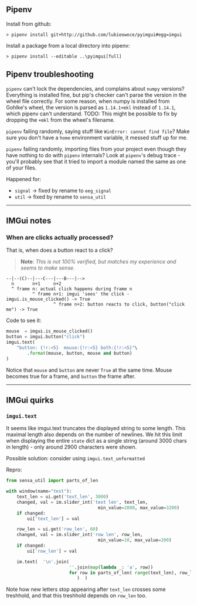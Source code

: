 ## Pipenv 

Install from github:
```
> pipenv install git+http://github.com/lubieowoce/pyimgui#egg=imgui
```


Install a package from a local directory into pipenv:
```
> pipenv install --editable ..\pyimgui[full]
```

## Pipenv troubleshooting

`pipenv` can't lock the dependencies, and complains about `numpy` versions?
Everything is installed fine, but pip's checker can't parse the version in the
wheel file correctly. For some reason, when numpy is installed from Gohlke's wheel, the version is parsed as `1.14.1+mkl` instead of `1.14.1`, which pipenv 
can't understand.
TODO: This might be possible to fix by dropping the `+mkl` from the wheel's filename. 


`pipenv` failing randomly, saying stuff like `WinError: cannot find file`?
Make sure you don't have a `home` environment variable, it messed stuff up for me.


`pipenv` failing randomly, importing files from your project even though they have nothing to do with `pipenv` internals? 
Look at `pipenv`'s debug trace - you'll probably see that it tried to import a module named the same as one of your files.

Happened for:
- `signal` → fixed by rename to `eeg_signal`
- `util`   → fixed by rename to `sensa_util`

---

## IMGui notes

### When are clicks actually processed?

That is, when does a button react to a click?

> **Note**: *This is not 100% verified, but matches my experience and seems to make sense.*


    --|--(C)--|---C---|---B---|-->
      n       n+1     n+2
      ^ frame n: actual click happens during frame n
              ^ frame n+1: imgui 'sees' the click - imgui.is_mouse_clicked() -> True
                      ^ frame n+2: button reacts to click, button("click me") -> True


Code to see it:
```python
mouse  = imgui.is_mouse_clicked()
button = imgui.button("click")
imgui.text(
	"button: {!r:<5}  mouse:{!r:<5} both:{!r:<5}"\
		.format(mouse, button, mouse and button)
)
```

Notice that `mouse` and `button` are never `True` at the same time.
Mouse becomes true for a frame, and `button` the frame after.


---

## IMGui quirks

### `imgui.text`

It seems like imgui.text truncates the displayed string to some length.
This maximal length also depends on the number of newlines.
We hit this limit when displaying the entire `state` dict as a single string (around 3000 chars in length) - only around 2900 characters were shown.

Possible solution: consider using `imgui.text_unformatted`

Repro:
```python
from sensa_util import parts_of_len

with window(name="test"):
	text_len = ui.get('text_len', 3000)
	changed, val = im.slider_int('text len', text_len,
								   min_value=2800, max_value=3200)
	if changed:
		ui['text_len'] = val

	row_len = ui.get('row_len', 60)
	changed, val = im.slider_int('row len', row_len,
								   min_value=10, max_value=200)
	if changed:
		ui['row_len'] = val

	im.text(  '\n'.join(
						''.join(map(lambda _: 'a', row))
						for row in parts_of_len( range(text_len), row_len) 
						   )  )
```
Note how new letters stop appearing after `text_len` crosses some treshhold, and that this treshhold depends on `row_len` too.